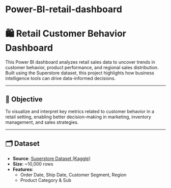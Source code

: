 # Power-BI-retail-dashboard
# 🛍️ Retail Customer Behavior Dashboard

This Power BI dashboard analyzes retail sales data to uncover trends in customer behavior, product performance, and regional sales distribution. Built using the Superstore dataset, this project highlights how business intelligence tools can drive data-informed decisions.

---

## 📌 Objective

To visualize and interpret key metrics related to customer behavior in a retail setting, enabling better decision-making in marketing, inventory management, and sales strategies.

---

## 🗂️ Dataset

- **Source**: [Superstore Dataset (Kaggle)](https://www.kaggle.com/datasets/vivek468/superstore-dataset-final)
- **Size**: ~10,000 rows
- **Features**:
  - Order Date, Ship Date, Customer Segment, Region
  - Product Category & Sub
